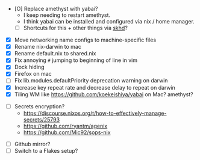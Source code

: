 - [O] Replace amethyst with yabai?
    - I keep needing to restart amethyst.
    - I think yabai can be installed and configured via nix / home manager.
    - [ ] Shortcuts for this + other things via [skhd](https://github.com/koekeishiya/skhd)?
- [x] Move networking name configs to machine-specific files
- [x] Rename nix-darwin to mac
- [x] Rename default.nix to shared.nix
- [x] Fix annoying `#` jumping to beginning of line in vim
- [x] Dock hiding
- [x] Firefox on mac
- [ ] Fix lib.modules.defaultPriority deprecation warning on darwin
- [x] Increase key repeat rate and decrease delay to repeat on darwin
- [x] Tiling WM like https://github.com/koekeishiya/yabai on Mac? amethyst?
* [ ] Secrets encryption?
  * https://discourse.nixos.org/t/how-to-effectively-manage-secrets/25793
  * https://github.com/ryantm/agenix
  * https://github.com/Mic92/sops-nix
- [ ] Github mirror?
- [ ] Switch to a Flakes setup?

